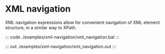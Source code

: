 # XML navigation 

XML navigation expressions allow for convenient navigation of XML 
element structure, in a similar way to XPath.

::: code ./examples/xml-navigation/xml_navigation.bal :::

::: out ./examples/xml-navigation/xml_navigation.out :::